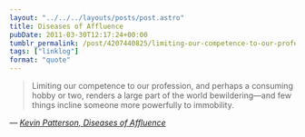```yaml
---
layout: "../../../layouts/posts/post.astro"
title: Diseases of Affluence
pubDate: 2011-03-30T12:17:24+00:00
tumblr_permalink: /post/4207440825/limiting-our-competence-to-our-profession-and
tags: ["linklog"]
format: "quote"
---
```


> Limiting our competence to our profession, and perhaps a consuming hobby or two, renders a large part of the world bewildering—and few things incline someone more powerfully to immobility.

— <cite>[Kevin Patterson, _Diseases of Affluence_](https://maisonneuve.org/article/2010/11/15/the-diseases-affluence/)</cite>
